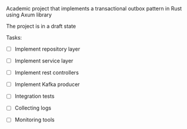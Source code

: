 Academic project that implements a transactional outbox pattern in Rust using Axum library

The project is in a draft state

Tasks:
- [ ] Implement repository layer
- [ ] Implement service layer
- [ ] Implement rest controllers
- [ ] Implement Kafka producer
- [ ] Integration tests
- [ ] Collecting logs
- [ ] Monitoring tools

